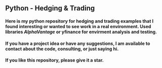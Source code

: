 ## Python - Hedging & Trading



#### Here is my python repository for hedging and trading examples that I found interesting or wanted to see work in a real environment. Used libraries _*AlphaVantage*_ or <b>yfinance<b/> for envirment analysis and testing. 

#### If you have a project idea or have any suggestions, I am available to contact about the code, consulting, or just saying hi.

#### If you like this repository, please give it a star. 
